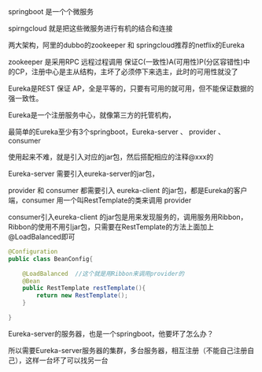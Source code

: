 springboot 是一个个微服务

spirngcloud 就是把这些微服务进行有机的结合和连接

两大架构，阿里的dubbo的zookeeper 和   springcloud推荐的netflix的Eureka

zookeeper 是采用RPC 远程过程调用  保证C(一致性)A(可用性)P(分区容错性)中的CP，注册中心是主从结构，主坏了必须停下来选主，此时的可用性就没了

Eureka是REST  保证 AP，全是平等的，只要有可用的就可用，但不能保证数据的强一致性。

Eureka是一个注册服务中心，就像第三方的托管机构，

最简单的Eureka至少有3个springboot，Eureka-server   、 provider   、consumer

使用起来不难，就是引入对应的jar包，然后搭配相应的注释@xxx的

Eureka-server 需要引入eureka-server的jar包，

provider  和   consumer 都需要引入  eureka-client  的jar包，都是Eureka的客户端，consumer 用一个叫RestTemplate的类来调用 provider

consumer引入eureka-client  的jar包是用来发现服务的，调用服务用Ribbon，Ribbon的使用不用引jar包，只需要在RestTemplate的方法上面加上@LoadBalanced即可

```java
@Configuration
public class BeanConfig{
    
    @LoadBalanced  //这个就是用Ribbon来调用provider的
    @Bean
    public RestTemplate restTemplate(){
        return new RestTemplate();
    }
    
}
```

Eureka-server的服务器，也是一个springboot，他要坏了怎么办？

所以需要Eureka-server服务器的集群，多台服务器，相互注册（不能自己注册自己），这样一台坏了可以找另一台